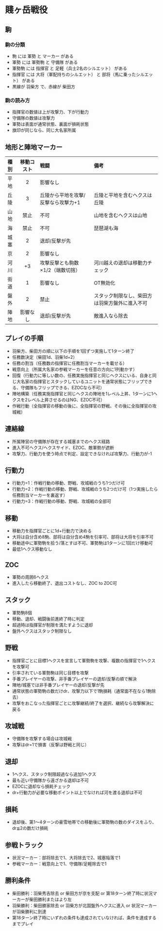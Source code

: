 # 賤ヶ岳戦役

## 駒

### 駒の分類
- 駒 には 軍勢 と マーカー がある
- 軍勢 には 軍勢駒 と 守備隊 がある
- 軍勢駒 には 指揮官 と 足軽（兵士2名のシルエット） がある
- 指揮官 には 大将（軍配持ちのシルエット） と 部将（馬に乗ったシルエット） がある
- 黒線が 羽柴方 で、赤線が 柴田方

### 駒の読み方
- 指揮官の数値は上が攻撃力、下が行動力
- 守備隊の数値は攻撃力
- 軍勢は表面が通常状態、裏面が損耗状態
- 旗印が同じなら、同じ大名家所属

## 地形と陣地マーカー
|種別|移動コスト|戦闘|備考|
|:-----|:----:|:----|:----|
|平地|2|影響なし||
|丘陵|3|丘陵から平地を攻撃/反撃なら攻撃力+1|丘陵と平地を含むヘクスは丘陵|
|山地|禁止|不可|山地を含むヘクスは山地|
|海|禁止|不可|琵琶湖も海|
|城塞|2|退却/反撃が先||
|京|2|影響なし||
|河川|+3|攻撃反撃とも駒数×1/2（端数切捨）|河川越えの退却は移動力チェック|
|街道|1|影響なし|OT無効化|
|盤外|2|禁止|スタック制限なし、柴田方は羽柴方盤外に進入不可|
|陣地|影響なし|退却/反撃が先|敵進入なら除去|

## プレイの手順
- 羽柴方、柴田方の順に以下の手順を1回ずつ実施して1ターン終了
- 任務数決定（柴田1d、羽柴1d+2）
- 任務の割当（任務数の指揮官に任務割当マーカーを載せる）
- 戦意向上（所属大名家の参戦マーカーを任意の方向に1列動かす）
- 回復（行動力に等しい数の、任務実施指揮官と同じヘクスにいる、自身と同じ大名家の指揮官とスタックしているユニットを通常状態にフリップできる、守備隊もフリップできる、EZOCなら不可）
- 陣地構築（任務実施指揮官と同じヘクスの陣地を1レベル上昇、1ターンに1ヘクスを2レベル上昇させるのはNG、EZOC不可）
- 作戦行動（全指揮官の移動の後に、全指揮官の野戦、その後に全指揮官の攻城戦）

## 連絡線
- 所属陣営の守備隊が存在する城塞までのヘクス経路
- 進入不可ヘクス/ヘクスサイド、EZOC、敵軍勢が遮断
- 攻撃力、行動力を使う時点で判定、設定できなければ攻撃力、行動力が-1

## 行動力
- 行動力=1：作戦行動の移動、野戦、攻城戦のうち1つだけ可
- 行動力=2：作戦行動の移動、野戦、攻城戦のうち2つだけ可（1つ実施したら任務割当マーカーを裏返す）
- 行動力=3：作戦行動の移動、野戦、攻城戦の全部可

## 移動
- 移動力を指揮官ごとに1d+行動力で決める
- 大将は自分含め8駒、部将は自分含め4駒を引率可、部将は大将を引率不可
- 移動途中に軍勢駒を拾う/落とすは不可、軍勢駒は1ターンに1回だけ移動可
- 最低1ヘクス移動なし

## ZOC
- 軍勢の周囲6ヘクス
- 進入したら移動終了、退出コストなし、ZOC to ZOC可

## スタック
- 軍勢駒8個
- 移動、退却、戦闘後前進終了時に判定
- 超過時は指揮官が制限を満たすように退却
- 盤外ヘクスはスタック制限なし

## 野戦
- 指揮官ごとに目標1ヘクスを宣言して軍勢駒を攻撃、複数の指揮官で1ヘクスを攻撃可
- 引率されている軍勢駒は同じ目標を攻撃
- 手番プレイヤーの攻撃、非手番プレイヤーの退却/反撃の順で解決
- 陣地/城塞では非手番プレイヤーの退却/反撃が先
- 通常状態の軍勢駒の数だけdr、攻撃力以下で1駒損耗（通常面不在なら1駒除去）
- 攻撃をおこなった指揮官ごとに攻撃継続/終了を選択、継続なら攻撃解決に戻る

## 攻城戦
- 守備隊を攻撃する場合は攻城戦
- 攻撃はdr=1で損害（反撃は野戦と同じ）

## 退却
- 1ヘクス、スタック制限超過なら追加1ヘクス
- 最も近い守備隊から遠ざかる退却は不可
- EZOCに退却なら損耗チェック
- dr+行動力が必要な移動ポイント以上でなければ河を渡る退却は不可

## 損耗
- 退却後、第1～4ターンの豪雪地帯での移動後に軍勢駒の数のダイスをふり、dr≦2の数だけ損耗

## 参戦トラック
- 状況マーカー：部将除去で1、大将除去で2、城塞陥落で1
- 参戦マーカー：戦意向上で1、守備隊/足軽除去で1

## 勝利条件
- 柴田勝利：羽柴秀吉除去 or 柴田方が京を支配 or 第18ターン終了時に状況マーカーが柴田勝利またはより左
- 羽柴勝利：柴田勝家除去 or 羽柴方が北国盤外ヘクスに進入 or 状況マーカーが羽柴勝利に到達
- 第18ターン終了時にいずれの条件も達成されていなければ、条件を達成するまでプレイ
